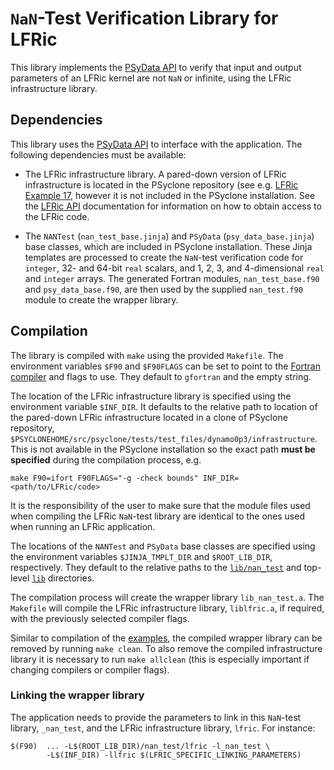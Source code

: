 <!--
## Licence

-------------------------------------------------------------------------------

BSD 3-Clause License

Copyright (c) 2020-2021, Science and Technology Facilities Council.
All rights reserved.

Redistribution and use in source and binary forms, with or without
modification, are permitted provided that the following conditions are met:

* Redistributions of source code must retain the above copyright notice, this
  list of conditions and the following disclaimer.

* Redistributions in binary form must reproduce the above copyright notice,
  this list of conditions and the following disclaimer in the documentation
  and/or other materials provided with the distribution.

* Neither the name of the copyright holder nor the names of its
  contributors may be used to endorse or promote products derived from
  this software without specific prior written permission.

THIS SOFTWARE IS PROVIDED BY THE COPYRIGHT HOLDERS AND CONTRIBUTORS
"AS IS" AND ANY EXPRESS OR IMPLIED WARRANTIES, INCLUDING, BUT NOT
LIMITED TO, THE IMPLIED WARRANTIES OF MERCHANTABILITY AND FITNESS
FOR A PARTICULAR PURPOSE ARE DISCLAIMED. IN NO EVENT SHALL THE
COPYRIGHT HOLDER OR CONTRIBUTORS BE LIABLE FOR ANY DIRECT, INDIRECT,
INCIDENTAL, SPECIAL, EXEMPLARY, OR CONSEQUENTIAL DAMAGES (INCLUDING,
BUT NOT LIMITED TO, PROCUREMENT OF SUBSTITUTE GOODS OR SERVICES;
LOSS OF USE, DATA, OR PROFITS; OR BUSINESS INTERRUPTION) HOWEVER
CAUSED AND ON ANY THEORY OF LIABILITY, WHETHER IN CONTRACT, STRICT
LIABILITY, OR TORT (INCLUDING NEGLIGENCE OR OTHERWISE) ARISING IN
ANY WAY OUT OF THE USE OF THIS SOFTWARE, EVEN IF ADVISED OF THE
POSSIBILITY OF SUCH DAMAGE.

-------------------------------------------------------------------------------
Authors: J. Henrichs, Bureau of Meteorology,
         I. Kavcic, Met Office
-->

# ``NaN``-Test Verification Library for LFRic

This library implements the [PSyData API](
https://psyclone.readthedocs.io/en/latest/psy_data.html#nan-test)
to verify that input and output parameters of an LFRic kernel are not ``NaN``
or infinite, using the LFRic infrastructure library.

## Dependencies

This library uses the [PSyData API](
https://psyclone.readthedocs.io/en/stable/psy_data.html) to interface with
the application. The following dependencies must be available:

- The LFRic infrastructure library. A pared-down version of LFRic
  infrastructure is located in the PSyclone repository (see e.g.
  [LFRic Example 17](
  https://github.com/stfc/PSyclone/tree/master/examples/lfric/eg17), however
  it is not included in the PSyclone installation. See the [LFRic API](
  https://psyclone.readthedocs.io/en/stable/dynamo0p3.html) documentation
  for information on how to obtain access to the LFRic code.

- The ``NANTest`` (``nan_test_base.jinja``) and ``PSyData``
  (``psy_data_base.jinja``) base classes, which are included in PSyclone
  installation. These Jinja templates are processed to create the
  ``NaN``-test verification code for ``integer``, 32- and 64-bit ``real``
  scalars, and 1, 2, 3, and 4-dimensional ``real`` and ``integer`` arrays.
  The generated Fortran modules, ``nan_test_base.f90`` and
  ``psy_data_base.f90``, are then used by the supplied ``nan_test.f90``
  module to create the wrapper library.

## Compilation

The library is compiled with ``make`` using the provided ``Makefile``. The
environment variables ``$F90`` and ``$F90FLAGS`` can be set to point to the
[Fortran compiler](./../../README.md#compilation) and flags to use. They
default to ``gfortran`` and the empty string.

The location of the LFRic infrastructure library is specified using the
environment variable ``$INF_DIR``. It defaults to the relative path to
location of the pared-down LFRic infrastructure located in a clone of
PSyclone repository,
``$PSYCLONEHOME/src/psyclone/tests/test_files/dynamo0p3/infrastructure``.
This is not available in the PSyclone installation so the exact path
**must be specified** during the compilation process, e.g.

```shell
make F90=ifort F90FLAGS="-g -check bounds" INF_DIR=<path/to/LFRic/code>
```

It is the responsibility of the user to make sure that the module files
used when compiling the LFRic ``NaN``-test library are identical to the
ones used when running an LFRic application.

The locations of the ``NANTest`` and ``PSyData`` base classes are specified
using the environment variables ``$JINJA_TMPLT_DIR`` and ``$ROOT_LIB_DIR``,
respectively. They default to the relative paths to the
[``lib/nan_test``](./../) and top-level [``lib``](./../../) directories.

The compilation process will create the wrapper library ``lib_nan_test.a``.
The ``Makefile`` will compile the LFRic infrastructure library,
``liblfric.a``, if required, with the previously selected compiler flags.

Similar to compilation of the [examples](
https://psyclone.readthedocs.io/en/latest/examples.html#compilation), the
compiled wrapper library can be removed by running ``make clean``. To also
remove the compiled infrastructure library it is necessary to run
``make allclean`` (this is especially important if changing compilers
or compiler flags).

### Linking the wrapper library

The application needs to provide the parameters to link in this
``NaN``-test library, ``_nan_test``, and the LFRic infrastructure library,
``lfric``. For instance:

```shell
$(F90)  ... -L$(ROOT_LIB_DIR)/nan_test/lfric -l_nan_test \
        -L$(INF_DIR) -llfric $(LFRIC_SPECIFIC_LINKING_PARAMETERS)
```
